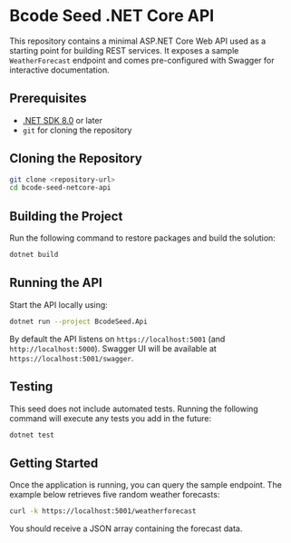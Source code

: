 # Bcode Seed .NET Core API

This repository contains a minimal ASP.NET Core Web API used as a starting point for building REST services. It exposes a sample `WeatherForecast` endpoint and comes pre-configured with Swagger for interactive documentation.

## Prerequisites

- [.NET SDK 8.0](https://dotnet.microsoft.com/download) or later
- `git` for cloning the repository

## Cloning the Repository

```bash
git clone <repository-url>
cd bcode-seed-netcore-api
```

## Building the Project

Run the following command to restore packages and build the solution:

```bash
dotnet build
```

## Running the API

Start the API locally using:

```bash
dotnet run --project BcodeSeed.Api
```

By default the API listens on `https://localhost:5001` (and `http://localhost:5000`). Swagger UI will be available at `https://localhost:5001/swagger`.

## Testing

This seed does not include automated tests. Running the following command will execute any tests you add in the future:

```bash
dotnet test
```

## Getting Started

Once the application is running, you can query the sample endpoint. The example below retrieves five random weather forecasts:

```bash
curl -k https://localhost:5001/weatherforecast
```

You should receive a JSON array containing the forecast data.

